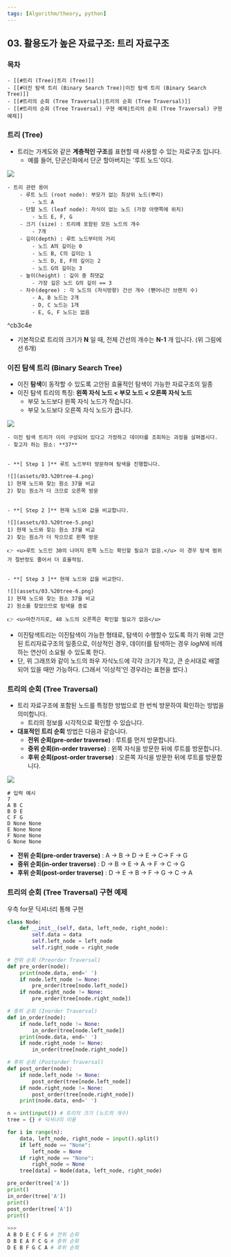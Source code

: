 ```yaml
---
tags: [Algorithm/theory, python]
---
```


## 03. 활용도가 높은 자료구조: 트리 자료구조 

### 목차
```ad-note
- [[#트리 (Tree)|트리 (Tree)]]
- [[#이진 탐색 트리 (Binary Search Tree)|이진 탐색 트리 (Binary Search Tree)]]
- [[#트리의 순회 (Tree Traversal)|트리의 순회 (Tree Traversal)]]
- [[#트리의 순회 (Tree Traversal) 구현 예제|트리의 순회 (Tree Traversal) 구현 예제]]
```


### 트리 (Tree)
- 트리는 가계도와 같은 **계층적인 구조**를 표현할 때 사용할 수 있는 자료구조 입니다. 
	- 예를 들어, 단군신화에서 단군 할아버지는 '루트 노드'이다.

![](assets/03.%20tree-3.png)

```ad-important
- 트리 관련 용어 
	- 루트 노드 (root node): 부모가 없는 최상위 노드(뿌리)
		- 노드 A
	- 단말 노드 (leaf node): 자식이 없는 노드 (가장 아랫쪽에 위치) 
		- 노드 E, F, G
	- 크기 (size) : 트리에 포함된 모든 노드의 개수
		- 7개
	- 깊이(depth) : 루트 노드부터의 거리
		- 노드 A의 깊이는 0
		- 노드 B, C의 깊이는 1
		- 노드 D, E, F의 깊이는 2
		- 노드 G의 깊이는 3
	- 높이(height) : 깊이 중 최댓값
		- 가장 깊은 노드 G의 깊이 == 3
	- 차수(degree) : 각 노드의 (자식방향) 간선 개수 (뻗어나간 브랜치 수)
		- A, B 노드는 2개
		- D, C 노드는 1개
		- E, G, F 노드는 없음
```

^cb3c4e

- 기본적으로 트리의 크기가 **N** 일 때, 전체 간선의 개수는 **N-1** 개 입니다. (위 그림에선 6개) 

### 이진 탐색 트리 (Binary Search Tree)
- 이진 **탐색**이 동작할 수 있도록 고안된 효율적인 탐색이 가능한 자료구조의 일종
- 이진 탐색 트리의 특징: **왼쪽 자식 노드 < 부모 노드 < 오른쪽 자식 노드**
	- 부모 노드보다 왼쪽 자식 노드가 작습니다.
	- 부모 노드보다 오른쪽 자식 노드가 큽니다. 

![](assets/03.%20tree.png)

```ad-question
- 이진 탐색 트리가 이미 구성되어 있다고 가정하고 데이터를 조회하는 과정을 살펴봅시다. 
- 찾고자 하는 원소: **37**
```

```ad-tip

- **[ Step 1 ]** 루트 노드부터 방문하여 탐색을 진행합니다. 

![](assets/03.%20tree-4.png)
1) 현재 노드와 찾는 원소 37을 비교
2) 찾는 원소가 더 크므로 오른쪽 방문


- **[ Step 2 ]** 현재 노드와 값을 비교합니다. 

![](assets/03.%20tree-5.png)
1) 현재 노드와 찾는 원소 37을 비교
2) 찾는 원소가 더 작으므로 왼쪽 방문

👉 <u>루트 노드인 30의 나머지 왼쪽 노드는 확인할 필요가 없음.</u> 이 경우 탐색 범위가 절반정도 줄어서 더 효율적임.


- **[ Step 3 ]** 현재 노드와 값을 비교한다. 

![](assets/03.%20tree-6.png)
1) 현재 노드와 찾는 원소 37을 비교
2) 원소를 찾았으므로 탐색을 종료

👉 <u>마찬가지로, 48 노드의 오른쪽은 확인할 필요가 없음</u>

```

- 이진탐색트리는 이진탐색이 가능한 형태로, 탐색이 수행할수 있도록 하기 위해 고안된 트리자료구조의 일종으로, 이상적인 경우, 데이터를 탐색하는 경우 $logN$에 비례하는 연산이 소요될 수 있도록 한다. 
- 단, 위 그래프와 같이 노드의 좌우 자식노드에 각각 크기가 작고, 큰 순서대로 배열되어 있을 때만 가능하다. (그래서 '이상적'인 경우라는 표현을 썼다.)


### 트리의 순회 (Tree Traversal)
- 트리 자료구조에 포함된 노드를 특정한 방법으로 한 번씩 방문하여 확인하는 방법을 의미합니다. 
	- 트리의 정보를 시각적으로 확인할 수 있습니다. 
- **대표적인 트리 순회** 방법은 다음과 같습니다. 
	- **전위 순회(pre-order traverse)** : 루트를 먼저 방문합니다. 
	- **중위 순회(in-order traverse)** : 왼쪽 자식을 방문한 뒤에 루트를 방문합니다.
	- **후위 순회(post-order traverse)** : 오른쪽 자식을 방문한 뒤에 루트를 방문합니다. 

 ![](assets/03.%20tree-7.png)

```
# 입력 예시
7
A B C
B D E
C F G
D None None
E None None
F None None
G None None
```

- **전위 순회(pre-order traverse)** : A → B → D → E → C→ F → G
- **중위 순회(in-order traverse)** : D → B → E → A → F → C → G
- **후위 순회(post-order traverse)** : D → E → B → F → G → C → A

### 트리의 순회 (Tree Traversal) 구현 예제
우측 for문 딕셔너리 통해 구현 

```python
class Node:
	def __init__(self, data, left_node, right_node):
		self.data = data
		self.left_node = left_node
		self.right_node = right_node

# 전위 순회 (Preorder Traversal)
def pre_order(node):
	print(node.data, end=' ')
	if node.left_node != None:
		pre_order(tree[node.left_node])
	if node.right_node != None:
		pre_order(tree[node.right_node])

# 중위 순회 (Inorder Traversal)
def in_order(node):
	if node.left_node != None:
		in_order(tree[node.left_node])
	print(node.data, end=' ')
	if node.right_node != None:
		in_order(tree[node.right_node])

# 후위 순회 (Postorder Traversal)
def post_order(node):
	if node.left_node != None:
		post_order(tree[node.left_node])
	if node.right_node != None:
		post_order(tree[node.right_node])
	print(node.data, end=' ')

n = int(input()) # 트리의 크기 (노드의 개수)
tree = {} # 딕셔너리 이용

for i in range(n):
	data, left_node, right_node = input().split()
	if left_node == "None":
		left_node = None
	if right_node == "None":
		right_node = None
	tree[data] = Node(data, left_node, right_node)

pre_order(tree['A'])
print()
in_order(tree['A'])
print()
post_order(tree['A'])
print()
 
>>> 
A B D E C F G # 전위 순회
D B E A F C G # 중위 순회
D E B F G C A # 후위 순회
```